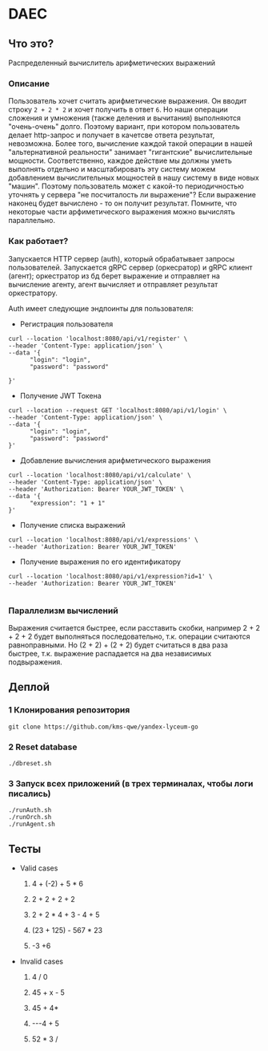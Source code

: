 # DAEC

## Что это? 

Распределенный вычислитель арифметических выражений

### Описание

Пользователь хочет считать арифметические выражения. Он вводит строку `2 + 2 * 2` и хочет получить в ответ `6`. Но наши операции сложения и умножения (также деления и вычитания) выполняются "очень-очень" долго. Поэтому вариант, при котором пользователь делает http-запрос и получает в качетсве ответа результат, невозможна. Более того, вычисление каждой такой операции в нашей "альтернативной реальности" занимает "гигантские" вычислительные мощности. Соответственно, каждое действие мы должны уметь выполнять отдельно и масштабировать эту систему можем добавлением вычислительных мощностей в нашу систему в виде новых "машин". Поэтому пользователь может с какой-то периодичностью уточнять у сервера "не посчиталость ли выражение"? Если выражение наконец будет вычислено - то он получит результат. Помните, что некоторые части арфиметического выражения можно вычислять параллельно.

### Как работает?
Запускается HTTP сервер (auth), который обрабатывает запросы пользователей. 
Запускается gRPC сервер (оркесратор) и gRPC клиент (агент); оркестратор из бд берет выражение и отправляет на вычисление агенту, агент вычисляет и отправляет результат оркестратору. 

Auth имеет следующие эндпоинты для пользователя:
- Регистрация пользователя
```commandline
curl --location 'localhost:8080/api/v1/register' \
--header 'Content-Type: application/json' \
--data '{
      "login": "login",
      "password": "password"

}'
``` 
- Получение JWT Токена

```commandline
curl --location --request GET 'localhost:8080/api/v1/login' \
--header 'Content-Type: application/json' \
--data '{
      "login": "login",
      "password": "password"
}'

``` 

- Добавление вычисления арифметического выражения
 
```commandline
curl --location 'localhost:8080/api/v1/calculate' \
--header 'Content-Type: application/json' \
--header 'Authorization: Bearer YOUR_JWT_TOKEN' \
--data '{
      "expression": "1 + 1"
}'
```
 
- Получение списка выражений
 
```commandline
curl --location 'localhost:8080/api/v1/expressions' \
--header 'Authorization: Bearer YOUR_JWT_TOKEN' 

```

- Получение выражения по его идентификатору
 
```commandline
curl --location 'localhost:8080/api/v1/expression?id=1' \
--header 'Authorization: Bearer YOUR_JWT_TOKEN' 
 
```



### Параллелизм вычислений

Выражения считается быстрее, если расставить скобки, например 2 + 2 + 2 + 2 будет выполняться последовательно, т.к. операции считаются равноправными. Но (2 + 2) + (2 + 2) будет считаться в два раза быстрее, т.к. выражение распадается на два независимых подвыражения. 

## Деплой

### 1 Клонирования репозитория

```commandline
git clone https://github.com/kms-qwe/yandex-lyceum-go
```
### 2 Reset database
```commandline
./dbreset.sh
```
### 3 Запуск всех приложений (в трех терминалах, чтобы логи писались)
```commandline
./runAuth.sh
./runOrch.sh
./runAgent.sh
```

## Тесты

- Valid cases
    1. 4 + (-2) + 5 * 6

    2. 2 + 2 + 2 + 2

    3. 2 + 2 * 4 + 3 - 4 + 5

    4. (23 + 125) - 567 * 23

    5. -3 +6

- Invalid cases
    1. 4 / 0

    2. 45 + x - 5

    3. 45 + 4*

    4. ---4 + 5

    5. 52 * 3 /
















